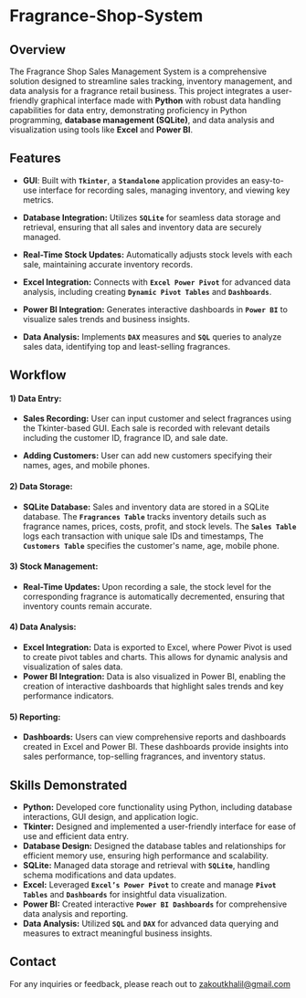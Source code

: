# Fragrance-Shop-System

## Overview
The Fragrance Shop Sales Management System is a comprehensive solution designed to streamline sales tracking, inventory management, and data analysis for a fragrance retail business. This project integrates a user-friendly graphical interface made with **Python** with robust data handling capabilities for data entry, demonstrating proficiency in Python programming, **database management (SQLite)**, and data analysis and visualization using tools like **Excel** and **Power BI**.


## Features
* **GUI**: Built with **`Tkinter`**, a **`Standalone`** application provides an easy-to-use interface for recording sales, managing inventory, and viewing key metrics.
  
* **Database Integration:** Utilizes **`SQLite`** for seamless data storage and retrieval, ensuring that all sales and inventory data are securely managed.
* **Real-Time Stock Updates:** Automatically adjusts stock levels with each sale, maintaining accurate inventory records.
* **Excel Integration:** Connects with **`Excel Power Pivot`** for advanced data analysis, including creating **`Dynamic Pivot Tables`** and **`Dashboards`**.
* **Power BI Integration:** Generates interactive dashboards in **`Power BI`** to visualize sales trends and business insights.
* **Data Analysis:** Implements **`DAX`** measures and **`SQL`** queries to analyze sales data, identifying top and least-selling fragrances.

## Workflow
#### 1) Data Entry:
  
* **Sales Recording:** User can input customer and select fragrances using the Tkinter-based GUI. Each sale is recorded with relevant details including the customer ID, fragrance ID, and sale date.
  
* **Adding Customers:** User can add new customers specifying their names, ages, and mobile phones.


#### 2) Data Storage:

* **SQLite Database:** Sales and inventory data are stored in a SQLite database. The **`Fragrances Table`** tracks inventory details such as fragrance names, prices, costs, profit, and stock levels. The **`Sales Table`** logs each transaction with unique sale IDs and timestamps, The **`Customers Table`** specifies the customer's name, age, mobile phone.

#### 3) Stock Management:

* **Real-Time Updates:** Upon recording a sale, the stock level for the corresponding fragrance is automatically decremented, ensuring that inventory counts remain accurate.

#### 4) Data Analysis:

* **Excel Integration:** Data is exported to Excel, where Power Pivot is used to create pivot tables and charts. This allows for dynamic analysis and visualization of sales data.
* **Power BI Integration:** Data is also visualized in Power BI, enabling the creation of interactive dashboards that highlight sales trends and key performance indicators.

#### 5) Reporting:

* **Dashboards:** Users can view comprehensive reports and dashboards created in Excel and Power BI. These dashboards provide insights into sales performance, top-selling fragrances, and inventory status.


## Skills Demonstrated
* **Python:**  Developed core functionality using Python, including database interactions, GUI design, and application logic.
* **Tkinter:** Designed and implemented a user-friendly interface for ease of use and efficient data entry.
* **Database Design:** Designed the database tables and relationships for efficient memory use, ensuring high performance and scalability.
* **SQLite:** Managed data storage and retrieval with **`SQLite`**, handling schema modifications and data updates.
* **Excel:** Leveraged **`Excel’s Power Pivot`** to create and manage **`Pivot Tables`** and **`Dashboards`** for insightful data visualization.
* **Power BI:** Created interactive **`Power BI Dashboards`** for comprehensive data analysis and reporting.
* **Data Analysis:** Utilized **`SQL`** and **`DAX`** for advanced data querying and measures to extract meaningful business insights.

## Contact
For any inquiries or feedback, please reach out to zakoutkhalil@gmail.com

